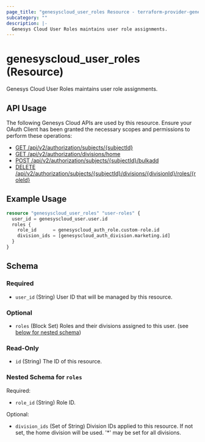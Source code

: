 ```yaml
---
page_title: "genesyscloud_user_roles Resource - terraform-provider-genesyscloud"
subcategory: ""
description: |-
  Genesys Cloud User Roles maintains user role assignments.
---
```

# genesyscloud_user_roles (Resource)

Genesys Cloud User Roles maintains user role assignments.

## API Usage
The following Genesys Cloud APIs are used by this resource. Ensure your OAuth Client has been granted the necessary scopes and permissions to perform these operations:

* [GET /api/v2/authorization/subjects/{subjectId}](https://developer.mypurecloud.com/api/rest/v2/authorization/#get-api-v2-authorization-subjects--subjectId-)
* [GET /api/v2/authorization/divisions/home](https://developer.mypurecloud.com/api/rest/v2/authorization/#get-api-v2-authorization-divisions-home)
* [POST /api/v2/authorization/subjects/{subjectId}/bulkadd](https://developer.mypurecloud.com/api/rest/v2/authorization/#post-api-v2-authorization-subjects--subjectId--bulkadd)
* [DELETE /api/v2/authorization/subjects/{subjectId}/divisions/{divisionId}/roles/{roleId}](https://developer.mypurecloud.com/api/rest/v2/authorization/#delete-api-v2-authorization-subjects--subjectId--divisions--divisionId--roles--roleId-)

## Example Usage

```terraform
resource "genesyscloud_user_roles" "user-roles" {
  user_id = genesyscloud_user.user.id
  roles {
    role_id      = genesyscloud_auth_role.custom-role.id
    division_ids = [genesyscloud_auth_division.marketing.id]
  }
}
```

<!-- schema generated by tfplugindocs -->
## Schema

### Required

- `user_id` (String) User ID that will be managed by this resource.

### Optional

- `roles` (Block Set) Roles and their divisions assigned to this user. (see [below for nested schema](#nestedblock--roles))

### Read-Only

- `id` (String) The ID of this resource.

<a id="nestedblock--roles"></a>
### Nested Schema for `roles`

Required:

- `role_id` (String) Role ID.

Optional:

- `division_ids` (Set of String) Division IDs applied to this resource. If not set, the home division will be used. '*' may be set for all divisions.

